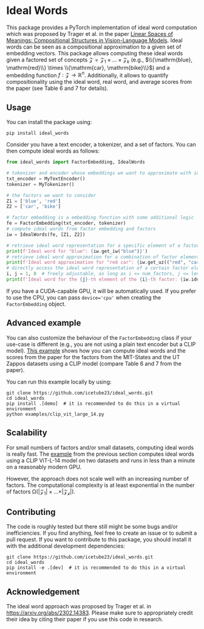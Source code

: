 # Ideal Words

This package provides a PyTorch implementation of ideal word computation which was proposed by Trager et al. in the paper [Linear Spaces of Meanings: Compositional Structures in Vision-Language Models](https://arxiv.org/abs/2302.14383). Ideal words can be seen as a compositional approximation to a given set of embedding vectors. This package allows computing these ideal words given a factored set of concepts $\mathcal{Z} = \mathcal{Z}_1 \times \dots \times \mathcal{Z}_k$ (e.g., $\\{\mathrm{blue}, \mathrm{red}\\} \times \\{\mathrm{car}, \mathrm{bike}\\}$) and a embedding function $f : \mathcal{Z} \to \mathbb{R}^n$. Additionally, it allows to  quantify compositionality using the ideal word, real word, and average scores from the paper (see Table 6 and 7 for details).

## Usage

You can install the package using:
```
pip install ideal_words
```

Consider you have a text encoder, a tokenizer, and a set of factors. You can then compute ideal words as follows:
```python
from ideal_words import FactorEmbedding, IdealWords

# tokenizer and encoder whose embeddings we want to approximate with ideal words
txt_encoder = MyTextEncoder()
tokenizer = MyTokenizer()

# the factors we want to consider
Z1 = ['blue', 'red']
Z2 = ['car', 'bike']

# factor embedding is a embedding function with some additional logic
fe = FactorEmbedding(txt_encoder, tokenizer)
# compute ideal words from factor embedding and factors
iw = IdealWords(fe, [Z1, Z2])

# retrieve ideal word representation for a specific element of a factor
print(f'Ideal word for "blue": {iw.get_iw("blue")}')
# retrieve ideal word approximation for a combination of factor elements
print(f'Ideal word approximation for "red car": {iw.get_uz(("red", "car"))}')
# directly access the ideal word representation of a certain factor element
i, j = 1, 0  # freely adjustable, as long as i <= num_factors, j <= len_factor_i
print(f'Ideal word for the {j}-th element of the {i}-th factor: {iw.ideal_words[i][j]}')
```

If you have a CUDA-capable GPU, it will be automatically used. If you prefer to use the CPU, you can pass `device='cpu'` when creating the `FactorEmbedding` object.

## Advanced example

You can also customize the behaviour of the `FactorEmbedding` class if your use-case is different (e.g., you are not using a plain text encoder but a CLIP model). [This example](examples/clip_vit_large_14.py) shows how you can compute ideal words and the scores from the paper for the factors from the MIT-States and the UT Zappos datasets using a CLIP model (compare Table 6 and 7 from the paper).

You can run this example locally by using:
```
git clone https://github.com/icetube23/ideal_words.git
cd ideal_words
pip install .[demo]  # it is recommended to do this in a virtual environment
python examples/clip_vit_large_14.py
```

## Scalability

For small numbers of factors and/or small datasets, computing ideal words is really fast. The [example](examples/clip_vit_large_14.py) from the previous section computes ideal words using a CLIP ViT-L-14 model on two datasets and runs in less than a minute on a reasonably modern GPU.

However, the approach does not scale well with an increasing number of factors. The computational complexity is at least exponential in the number of factors $\mathcal{\Omega}(\vert\mathcal{Z_1}\vert \times \dots \times \vert\mathcal{Z_k}\vert)$.

## Contributing

The code is roughly tested but there still might be some bugs and/or inefficiencies. If you find anything, feel free to create an issue or to submit a pull request. If you want to contribute to this package, you should install it with the additional development dependencies:
```
git clone https://github.com/icetube23/ideal_words.git
cd ideal_words
pip install -e .[dev]  # it is recommended to do this in a virtual environment
```

## Acknowledgement

The ideal word approach was proposed by Trager et al. in https://arxiv.org/abs/2302.14383. Please make sure to appropriately credit their idea by citing their paper if you use this code in research.
